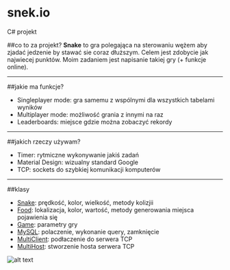 # snek.io
C# projekt

##co to za projekt?
__Snake__ to gra polegająca na sterowaniu wężem aby zjadać jedzenie by stawać sie coraz dłuższym. Celem jest zdobycie jak najwiecej punktów.
Moim zadaniem jest napisanie takiej gry (+ funkcje online).
___
##jakie ma funkcje?
+ Singleplayer mode: gra samemu z wspólnymi dla wszystkich tabelami wyników
+ Multiplayer mode: możliwość grania z innymi na raz
+ Leaderboards: miejsce gdzie można zobaczyć rekordy
___
##jakich rzeczy używam?
+ Timer: rytmiczne wykonywanie jakiś zadań
+ Material Design: wizualny standard Google
+ TCP: sockets do szybkiej komunikacji komputerów
___
##klasy
+ [Snake](./tree/master/Snake/Snake.cs): prędkość, kolor, wielkość, metody kolizjii
+ [Food](./tree/master/Snake/Food.cs): lokalizacja, kolor, wartość, metody generowania miejsca pojawienia się
+ [Game](./tree/master/Snake/Game.cs): parametry gry
+ [MySQL](./tree/master/Snake/MySQL.cs): polaczenie, wykonanie query, zamknięcie
+ [MultiClient](./tree/master/Snake/MultiClient.cs): podłaczenie do serwera TCP
+ [MultiHost](./tree/master/Snake/MultiHost.cs): stworzenie hosta serwera TCP


![alt text](https://github.com/clitcancer/snek.io/tree/master/Snake/favicon_pak_icon.ico "Snek.io")